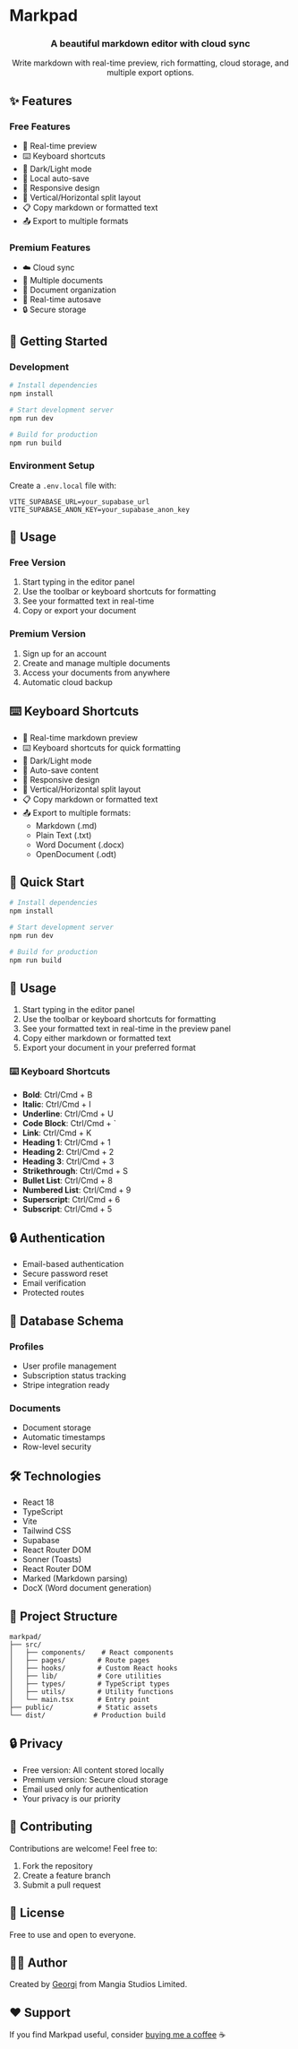 # Markpad

<div align="center">
  <h3>A beautiful markdown editor with cloud sync</h3>
  <p>Write markdown with real-time preview, rich formatting, cloud storage, and multiple export options.</p>
</div>

## ✨ Features

### Free Features
- 🔄 Real-time preview
- ⌨️ Keyboard shortcuts
- 🎨 Dark/Light mode
- 💾 Local auto-save
- 📱 Responsive design
- 🔄 Vertical/Horizontal split layout
- 📋 Copy markdown or formatted text
- 📤 Export to multiple formats

### Premium Features
- ☁️ Cloud sync
- 📝 Multiple documents
- 📎 Document organization
- 🔄 Real-time autosave
- 🔒 Secure storage

## 🚀 Getting Started

### Development
```bash
# Install dependencies
npm install

# Start development server
npm run dev

# Build for production
npm run build
```

### Environment Setup
Create a `.env.local` file with:
```env
VITE_SUPABASE_URL=your_supabase_url
VITE_SUPABASE_ANON_KEY=your_supabase_anon_key
```

## 🎯 Usage

### Free Version
1. Start typing in the editor panel
2. Use the toolbar or keyboard shortcuts for formatting
3. See your formatted text in real-time
4. Copy or export your document

### Premium Version
1. Sign up for an account
2. Create and manage multiple documents
3. Access your documents from anywhere
4. Automatic cloud backup

## ⌨️ Keyboard Shortcuts

- 📝 Real-time markdown preview
- ⌨️ Keyboard shortcuts for quick formatting
- 🎨 Dark/Light mode
- 💾 Auto-save content
- 📱 Responsive design
- 🔄 Vertical/Horizontal split layout
- 📋 Copy markdown or formatted text
- 📤 Export to multiple formats:
  - Markdown (.md)
  - Plain Text (.txt)
  - Word Document (.docx)
  - OpenDocument (.odt)

## 🚀 Quick Start

```bash
# Install dependencies
npm install

# Start development server
npm run dev

# Build for production
npm run build
```

## 🎯 Usage

1. Start typing in the editor panel
2. Use the toolbar or keyboard shortcuts for formatting
3. See your formatted text in real-time in the preview panel
4. Copy either markdown or formatted text
5. Export your document in your preferred format

### ⌨️ Keyboard Shortcuts

- **Bold**: Ctrl/Cmd + B
- **Italic**: Ctrl/Cmd + I
- **Underline**: Ctrl/Cmd + U
- **Code Block**: Ctrl/Cmd + `
- **Link**: Ctrl/Cmd + K
- **Heading 1**: Ctrl/Cmd + 1
- **Heading 2**: Ctrl/Cmd + 2
- **Heading 3**: Ctrl/Cmd + 3
- **Strikethrough**: Ctrl/Cmd + S
- **Bullet List**: Ctrl/Cmd + 8
- **Numbered List**: Ctrl/Cmd + 9
- **Superscript**: Ctrl/Cmd + 6
- **Subscript**: Ctrl/Cmd + 5

## 🔒 Authentication
- Email-based authentication
- Secure password reset
- Email verification
- Protected routes

## 💾 Database Schema

### Profiles
- User profile management
- Subscription status tracking
- Stripe integration ready

### Documents
- Document storage
- Automatic timestamps
- Row-level security

## 🛠️ Technologies

- React 18
- TypeScript
- Vite
- Tailwind CSS
- Supabase
- React Router DOM
- Sonner (Toasts)
- React Router DOM
- Marked (Markdown parsing)
- DocX (Word document generation)

## 📁 Project Structure

```
markpad/
├── src/
│   ├── components/    # React components
│   ├── pages/        # Route pages
│   ├── hooks/        # Custom React hooks
│   ├── lib/          # Core utilities
│   ├── types/        # TypeScript types
│   ├── utils/        # Utility functions
│   └── main.tsx      # Entry point
├── public/           # Static assets
└── dist/            # Production build
```

## 🔒 Privacy

- Free version: All content stored locally
- Premium version: Secure cloud storage
- Email used only for authentication
- Your privacy is our priority

## 🤝 Contributing

Contributions are welcome! Feel free to:

1. Fork the repository
2. Create a feature branch
3. Submit a pull request

## 📄 License

Free to use and open to everyone.

## 👨‍💻 Author

Created by [Georgi](https://x.com/georgipep) from Mangia Studios Limited.

## ❤️ Support

If you find Markpad useful, consider [buying me a coffee](https://www.buymeacoffee.com/georgipep) ☕
